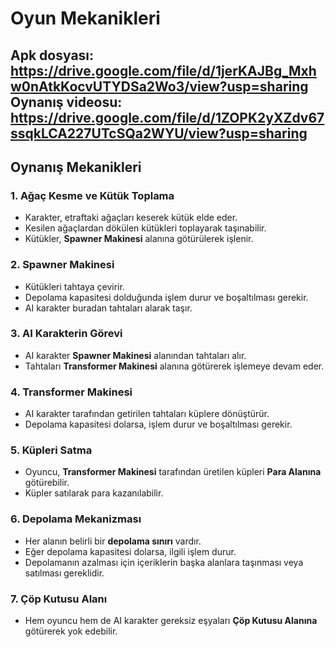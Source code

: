 # Oyun Mekanikleri

Apk dosyası: https://drive.google.com/file/d/1jerKAJBg_Mxhw0nAtkKocvUTYDSa2Wo3/view?usp=sharing
Oynanış videosu: https://drive.google.com/file/d/1ZOPK2yXZdv67ssqkLCA227UTcSQa2WYU/view?usp=sharing
---

## Oynanış Mekanikleri

### 1. Ağaç Kesme ve Kütük Toplama
- Karakter, etraftaki ağaçları keserek kütük elde eder.
- Kesilen ağaçlardan dökülen kütükleri toplayarak taşınabilir.
- Kütükler, **Spawner Makinesi** alanına götürülerek işlenir.

### 2. Spawner Makinesi
- Kütükleri tahtaya çevirir.
- Depolama kapasitesi dolduğunda işlem durur ve boşaltılması gerekir.
- AI karakter buradan tahtaları alarak taşır.

### 3. AI Karakterin Görevi
- AI karakter **Spawner Makinesi** alanından tahtaları alır.
- Tahtaları **Transformer Makinesi** alanına götürerek işlemeye devam eder.

### 4. Transformer Makinesi
- AI karakter tarafından getirilen tahtaları küplere dönüştürür.
- Depolama kapasitesi dolarsa, işlem durur ve boşaltılması gerekir.

### 5. Küpleri Satma
- Oyuncu, **Transformer Makinesi** tarafından üretilen küpleri **Para Alanına** götürebilir.
- Küpler satılarak para kazanılabilir.

### 6. Depolama Mekanizması
- Her alanın belirli bir **depolama sınırı** vardır.
- Eğer depolama kapasitesi dolarsa, ilgili işlem durur.
- Depolamanın azalması için içeriklerin başka alanlara taşınması veya satılması gereklidir.

### 7. Çöp Kutusu Alanı
- Hem oyuncu hem de AI karakter gereksiz eşyaları **Çöp Kutusu Alanına** götürerek yok edebilir.


